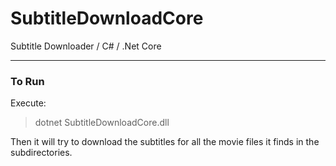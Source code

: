 # SubtitleDownloadCore
Subtitle Downloader   /   C#  /
.Net Core

---

### To Run 

Execute:

> dotnet SubtitleDownloadCore.dll


Then it will try to download the subtitles for all the movie files it finds in the subdirectories.


